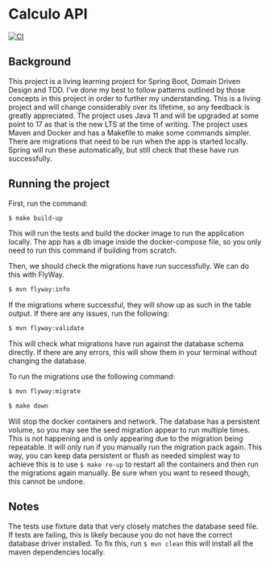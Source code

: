 # Calculo API
[![CI](https://github.com/Captainmango/calculoAPI/actions/workflows/ci.yml/badge.svg)](https://github.com/Captainmango/calculoAPI/actions/workflows/ci.yml)

## Background

This project is a living learning project for Spring Boot, Domain Driven Design and TDD. I've done my best to follow patterns outlined by those concepts in this project in order to further my understanding. This is a living project and will change considerably over its lifetime, so any feedback is greatly appreciated. The project uses Java 11 and will be upgraded at some point to 17 as that is the new LTS at the time of writing. The project uses Maven and Docker and has a Makefile to make some commands simpler. There are migrations that need to be run when the app is started locally. Spring will run these automatically, but still check that these have run successfully.

## Running the project

First, run the command:
```bash
$ make build-up
```

This will run the tests and build the docker image to run the application locally. The app has a db image inside the docker-compose file, so you only need to run this command if building from scratch.

Then, we should check the migrations have run successfully. We can do this with FlyWay.

```bash
$ mvn flyway:info
```

If the migrations where successful, they will show up as such in the table output. If there are any issues, run the following:

```bash
$ mvn flyway:validate
```

This will check what migrations have run against the database schema directly. If there are any errors, this will show them in your terminal without changing the database.

To run the migrations use the following command:
```bash
$ mvn flyway:migrate
```

```bash
$ make down
```

Will stop the docker containers and network. The database has a persistent volume, so you may see the seed migration appear to run multiple times. This is not happening and is only appearing due to the migration being repeatable. It will only run if you manually run the migration pack again. This way, you can keep data persistent or flush as needed simplest way to achieve this is to use `$ make re-up` to restart all the containers and then run the migrations again manually. Be sure when you want to reseed though, this cannot be undone.

## Notes

The tests use fixture data that very closely matches the database seed file. If tests are failing, this is likely because you do not have the correct database driver installed. To fix this, run `$ mvn clean` this will install all the maven dependencies locally.
